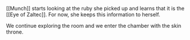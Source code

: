 [[Munch]] starts looking at the ruby she picked up and learns that it is the [[Eye of Zaltec]]. For now, she keeps this information to herself.

We continue exploring the room and we enter the chamber with the skin throne.